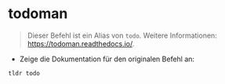 # todoman

> Dieser Befehl ist ein Alias von `todo`.
> Weitere Informationen: <https://todoman.readthedocs.io/>.

- Zeige die Dokumentation für den originalen Befehl an:

`tldr todo`
